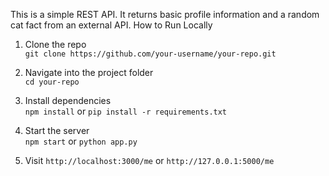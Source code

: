 This is a simple REST API. It returns basic profile information and a random cat fact from an external API.
 How to Run Locally

1. Clone the repo  
   `git clone https://github.com/your-username/your-repo.git`

2. Navigate into the project folder  
   `cd your-repo`

3. Install dependencies  
   `npm install` or `pip install -r requirements.txt`

4. Start the server  
   `npm start` or `python app.py`

5. Visit `http://localhost:3000/me` or `http://127.0.0.1:5000/me`
